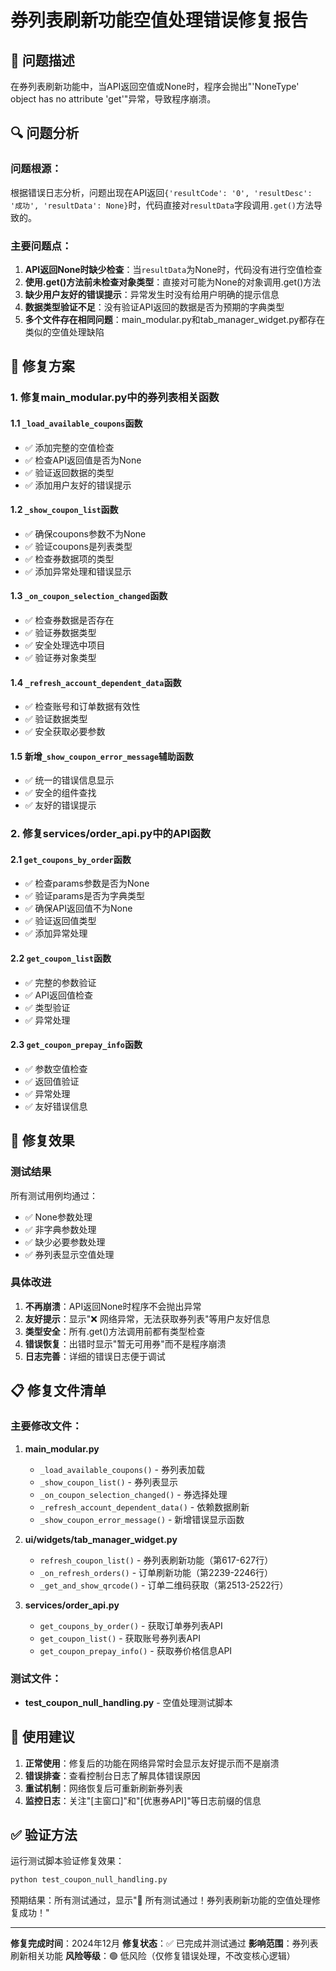 # 券列表刷新功能空值处理错误修复报告

## 🎯 问题描述

在券列表刷新功能中，当API返回空值或None时，程序会抛出"'NoneType' object has no attribute 'get'"异常，导致程序崩溃。

## 🔍 问题分析

### 问题根源：
根据错误日志分析，问题出现在API返回`{'resultCode': '0', 'resultDesc': '成功', 'resultData': None}`时，代码直接对`resultData`字段调用`.get()`方法导致的。

### 主要问题点：
1. **API返回None时缺少检查**：当`resultData`为None时，代码没有进行空值检查
2. **使用.get()方法前未检查对象类型**：直接对可能为None的对象调用.get()方法
3. **缺少用户友好的错误提示**：异常发生时没有给用户明确的提示信息
4. **数据类型验证不足**：没有验证API返回的数据是否为预期的字典类型
5. **多个文件存在相同问题**：main_modular.py和tab_manager_widget.py都存在类似的空值处理缺陷

## 🔧 修复方案

### 1. 修复main_modular.py中的券列表相关函数

#### 1.1 `_load_available_coupons`函数
- ✅ 添加完整的空值检查
- ✅ 检查API返回值是否为None
- ✅ 验证返回数据的类型
- ✅ 添加用户友好的错误提示

#### 1.2 `_show_coupon_list`函数  
- ✅ 确保coupons参数不为None
- ✅ 验证coupons是列表类型
- ✅ 检查券数据项的类型
- ✅ 添加异常处理和错误显示

#### 1.3 `_on_coupon_selection_changed`函数
- ✅ 检查券数据是否存在
- ✅ 验证券数据类型
- ✅ 安全处理选中项目
- ✅ 验证券对象类型

#### 1.4 `_refresh_account_dependent_data`函数
- ✅ 检查账号和订单数据有效性
- ✅ 验证数据类型
- ✅ 安全获取必要参数

#### 1.5 新增`_show_coupon_error_message`辅助函数
- ✅ 统一的错误信息显示
- ✅ 安全的组件查找
- ✅ 友好的错误提示

### 2. 修复services/order_api.py中的API函数

#### 2.1 `get_coupons_by_order`函数
- ✅ 检查params参数是否为None
- ✅ 验证params是否为字典类型
- ✅ 确保API返回值不为None
- ✅ 验证返回值类型
- ✅ 添加异常处理

#### 2.2 `get_coupon_list`函数
- ✅ 完整的参数验证
- ✅ API返回值检查
- ✅ 类型验证
- ✅ 异常处理

#### 2.3 `get_coupon_prepay_info`函数
- ✅ 参数空值检查
- ✅ 返回值验证
- ✅ 异常处理
- ✅ 友好错误信息

## 🎉 修复效果

### 测试结果
所有测试用例均通过：
- ✅ None参数处理
- ✅ 非字典参数处理  
- ✅ 缺少必要参数处理
- ✅ 券列表显示空值处理

### 具体改进
1. **不再崩溃**：API返回None时程序不会抛出异常
2. **友好提示**：显示"❌ 网络异常，无法获取券列表"等用户友好信息
3. **类型安全**：所有.get()方法调用前都有类型检查
4. **错误恢复**：出错时显示"暂无可用券"而不是程序崩溃
5. **日志完善**：详细的错误日志便于调试

## 📋 修复文件清单

### 主要修改文件：
1. **main_modular.py**
   - `_load_available_coupons()` - 券列表加载
   - `_show_coupon_list()` - 券列表显示
   - `_on_coupon_selection_changed()` - 券选择处理
   - `_refresh_account_dependent_data()` - 依赖数据刷新
   - `_show_coupon_error_message()` - 新增错误显示函数

2. **ui/widgets/tab_manager_widget.py**
   - `refresh_coupon_list()` - 券列表刷新功能（第617-627行）
   - `_on_refresh_orders()` - 订单刷新功能（第2239-2246行）
   - `_get_and_show_qrcode()` - 订单二维码获取（第2513-2522行）

3. **services/order_api.py**
   - `get_coupons_by_order()` - 获取订单券列表API
   - `get_coupon_list()` - 获取账号券列表API
   - `get_coupon_prepay_info()` - 获取券价格信息API

### 测试文件：
- **test_coupon_null_handling.py** - 空值处理测试脚本

## 🚀 使用建议

1. **正常使用**：修复后的功能在网络异常时会显示友好提示而不是崩溃
2. **错误排查**：查看控制台日志了解具体错误原因
3. **重试机制**：网络恢复后可重新刷新券列表
4. **监控日志**：关注"[主窗口]"和"[优惠券API]"等日志前缀的信息

## ✅ 验证方法

运行测试脚本验证修复效果：
```bash
python test_coupon_null_handling.py
```

预期结果：所有测试通过，显示"🎉 所有测试通过！券列表刷新功能的空值处理修复成功！"

---

**修复完成时间**：2024年12月
**修复状态**：✅ 已完成并测试通过
**影响范围**：券列表刷新相关功能
**风险等级**：🟢 低风险（仅修复错误处理，不改变核心逻辑）

